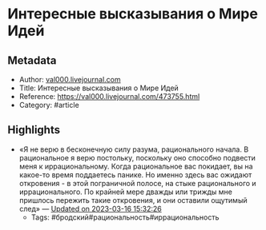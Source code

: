 # Интересные высказывания о Мире Идей

## Metadata
- Author: [val000.livejournal.com]()
- Title: Интересные высказывания о Мире Идей
- Reference: https://val000.livejournal.com/473755.html
- Category: #article

## Highlights
- «Я не верю в бесконечную силу разума, рационального начала. В рациональное я верю постольку, поскольку оно способно подвести меня к иррациональному. Когда рациональное вас покидает, вы на какое-то время поддаетесь панике. Но именно здесь вас ожидают откровения - в этой пограничной полосе, на стыке рационального и иррационального. По крайней мере дважды или трижды мне пришлось пережить такие откровения, и они оставили ощутимый след» — [Updated on 2023-03-16 15:32:26](https://hyp.is/nBTvVsP2Ee2z2itz4F57Kw/val000.livejournal.com/473755.html)
   - Tags: #бродский#рациональность#иррациональность
